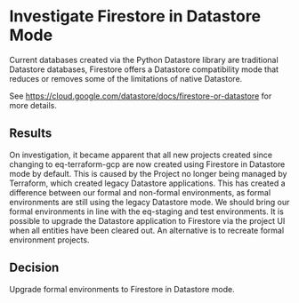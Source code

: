 # Investigate Firestore in Datastore Mode

Current databases created via the Python Datastore library are traditional Datastore databases, Firestore offers a Datastore compatibility mode that reduces or removes some of the limitations of native Datastore.

See https://cloud.google.com/datastore/docs/firestore-or-datastore for more details.

## Results

On investigation, it became apparent that all new projects created since changing to eq-terraform-gcp are now created using Firestore in Datastore mode by default. This is caused by the Project no longer being managed by Terraform, which created legacy Datastore applications. This has created a difference between our formal and non-formal environments, as formal environments are still using the legacy Datastore mode. We should bring our formal environments in line with the eq-staging and test environments. It is possible to upgrade the Datastore application to Firestore via the project UI when all entities have been cleared out. An alternative is to recreate formal environment projects.

## Decision

Upgrade formal environments to Firestore in Datastore mode.
